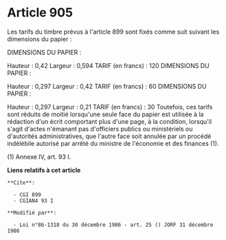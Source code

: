 # Article 905

Les tarifs du timbre prévus à l'article 899 sont fixés comme suit suivant les dimensions du papier :

DIMENSIONS DU PAPIER :

Hauteur : 0,42 Largeur : 0,594 TARIF (en francs) : 120 DIMENSIONS DU PAPIER :

Hauteur : 0,297 Largeur : 0,42 TARIF (en francs) : 60 DIMENSIONS DU PAPIER :

Hauteur : 0,297 Largeur : 0,21 TARIF (en francs) : 30        Toutefois, ces tarifs sont réduits de moitié lorsqu'une seule
face du papier est utilisée à la rédaction d'un écrit comportant plus d'une page, à la condition, lorsqu'il s'agit d'actes
n'émanant pas d'officiers publics ou ministériels ou d'autorités administratives, que l'autre face soit annulée par un
procédé indélébile autorisé par arrêté du ministre de l'économie et des finances (1).

(1) Annexe IV, art. 93 I.

**Liens relatifs à cet article**

	**Cite**:

	  - CGI 899
	  - CGIAN4 93 I

	**Modifié par**:

	  - Loi n°86-1318 du 30 décembre 1986 - art. 25 () JORF 31 décembre 1986
